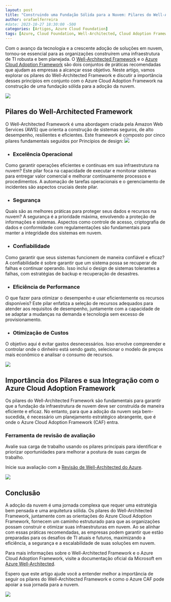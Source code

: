 ```yaml
---
layout: post
title: "Construindo uma Fundação Sólida para a Nuvem: Pilares do Well-Architected Framework e o Azure Cloud Adoption Framework"
author: orafaelferreira
#date: 2023-10-27 18:30:00 -500
categories: [Artigos, Azure Cloud Foundation]
tags: [Azure, Cloud Foundation, Well-Architected, Cloud Adoption Framework]
---
```


Com o avanço da tecnologia e a crescente adoção de soluções em nuvem, tornou-se essencial para as organizações construírem uma infraestrutura de TI robusta e bem planejada. O [Well-Architected Framework](https://learn.microsoft.com/pt-br/azure/well-architected/) e o [Azure Cloud Adoption Framework](https://learn.microsoft.com/pt-br/azure/cloud-adoption-framework/) são dois conjuntos de práticas recomendadas que ajudam as empresas a alcançar esse objetivo. Neste artigo, vamos explorar os pilares do Well-Architected Framework e discutir a importância desses princípios em conjunto com o Azure Cloud Adoption Framework na construção de uma fundação sólida para a adoção da nuvem.

![](https://stoblobcertificados011.blob.core.windows.net/imagens-blog/posts/2023-12-12-well-architect-foundation-cloud4.jpeg)

## Pilares do Well-Architected Framework

O Well-Architected Framework é uma abordagem criada pela Amazon Web Services (AWS) que orienta a construção de sistemas seguros, de alto desempenho, resilientes e eficientes. Este framework é composto por cinco pilares fundamentais seguidos por Princípios de design:
![](https://stoblobcertificados011.blob.core.windows.net/imagens-blog/posts/2023-12-12-well-architect-foundation-cloud2.png)


- ### Excelência Operacional
Como garantir operações eficientes e contínuas em sua infraestrutura na nuvem? Este pilar foca na capacidade de executar e monitorar sistemas para entregar valor comercial e melhorar continuamente processos e procedimentos. A automação de tarefas operacionais e o gerenciamento de incidentes são aspectos cruciais deste pilar.

- ### Segurança
Quais são as melhores práticas para proteger seus dados e recursos na nuvem? A segurança é a prioridade máxima, envolvendo a proteção de informações e sistemas. Aspectos como controle de acesso, criptografia de dados e conformidade com regulamentações são fundamentais para manter a integridade dos sistemas em nuvem.

- ### Confiabilidade
Como garantir que seus sistemas funcionem de maneira confiável e eficaz? A confiabilidade é sobre garantir que um sistema possa se recuperar de falhas e continuar operando. Isso inclui o design de sistemas tolerantes a falhas, com estratégias de backup e recuperação de desastres.

- ### Eficiência de Performance
O que fazer para otimizar o desempenho e usar eficientemente os recursos disponíveis? Este pilar enfatiza a seleção de recursos adequados para atender aos requisitos de desempenho, juntamente com a capacidade de se adaptar a mudanças na demanda e tecnologia sem excesso de provisionamento.

- ### Otimização de Custos
O objetivo aqui é evitar gastos desnecessários. Isso envolve compreender e controlar onde o dinheiro está sendo gasto, selecionar o modelo de preços mais econômico e analisar o consumo de recursos.

![](https://stoblobcertificados011.blob.core.windows.net/imagens-blog/posts/2023-12-12-well-architect-foundation-cloud3.jpeg)

## Importância dos Pilares e sua Integração com o Azure Cloud Adoption Framework

Os pilares do Well-Architected Framework são fundamentais para garantir que a fundação da infraestrutura de nuvem deve ser construída de maneira eficiente e eficaz. No entanto, para que a adoção da nuvem seja bem-sucedida, é necessário um planejamento estratégico abrangente, que é onde o Azure Cloud Adoption Framework (CAF) entra.

### Ferramenta de revisão de avaliação

Avalie sua carga de trabalho usando os pilares principais para identificar e priorizar oportunidades para melhorar a postura de suas cargas de trabalho.

Inicie sua avaliação com a [Revisão de Well-Architected do Azure](https://learn.microsoft.com/pt-br/assessments/azure-architecture-review/).

![](https://stoblobcertificados011.blob.core.windows.net/imagens-blog/posts/2023-12-12-well-architect-foundation-cloud1.png)

## Conclusão

A adoção da nuvem é uma jornada complexa que requer uma estratégia bem pensada e uma arquitetura sólida. Os pilares do Well-Architected Framework, juntamente com as orientações do Azure Cloud Adoption Framework, fornecem um caminho estruturado para que as organizações possam construir e otimizar suas infraestruturas em nuvem. Ao se alinhar com essas práticas recomendadas, as empresas podem garantir que estão preparadas para os desafios de TI atuais e futuros, maximizando a eficiência, a segurança e a escalabilidade de suas soluções em nuvem.

Para mais informações sobre o Well-Architected Framework e o Azure Cloud Adoption Framework, visite a documentação oficial da Microsoft em [Azure Well-Architected](https://learn.microsoft.com/pt-br/azure/well-architected/).

Espero que este artigo ajude você a entender melhor a importância de seguir os pilares do Well-Architected Framework e como o Azure CAF pode apoiar a sua jornada para a nuvem.

![](https://stoblobcertificados011.blob.core.windows.net/imagens-blog/posts/Logo2.png)